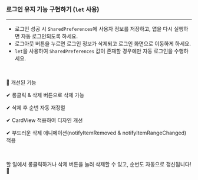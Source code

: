 ### **로그인 유지 기능 구현하기 (`let` 사용)**  

---

- 로그인 성공 시 `SharedPreferences`에 사용자 정보를 저장하고, 앱을 다시 실행하면 자동 로그인되도록 하세요.
- 로그아웃 버튼을 누르면 로그인 정보가 삭제되고 로그인 화면으로 이동하게 하세요.
- `let`을 사용하여 `SharedPreferences` 값이 존재할 경우에만 자동 로그인을 수행하세요.

<br>

🎯 개선된 기능

✔ 롱클릭 & 삭제 버튼으로 삭제 가능

✔ 삭제 후 순번 자동 재정렬

✔ CardView 적용하여 디자인 개선

✔ 부드러운 삭제 애니메이션(notifyItemRemoved & notifyItemRangeChanged) 적용

<br>

할 일에서 롱클릭하거나 삭제 버튼을 눌러 삭제할 수 있고, 순번도 자동으로 갱신됩니다! 🚀
